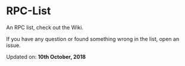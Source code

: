 # RPC-List

An RPC list, check out the Wiki.

If you have any question or found something wrong in the list, open an issue.

Updated on: **10th October, 2018**  
